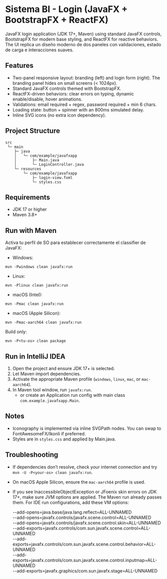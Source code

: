 # Sistema BI - Login (JavaFX + BootstrapFX + ReactFX)

JavaFX login application (JDK 17+, Maven) using standard JavaFX controls, BootstrapFX for modern base styling, and ReactFX for reactive behaviors. The UI replica un diseño moderno de dos paneles con validaciones, estado de carga e interacciones suaves.

## Features
- Two-panel responsive layout: branding (left) and login form (right). The branding panel hides on small screens (< 1024px).
- Standard JavaFX controls themed with BootstrapFX.
- ReactFX-driven behaviors: clear errors on typing, dynamic enable/disable, hover animations.
- Validations: email required + regex, password required + min 6 chars.
- Loading state: button + spinner with an 800ms simulated delay.
- Inline SVG icons (no extra icon dependency).

## Project Structure
```
src
 └─ main
    ├─ java
    │   └─ com/example/javafxapp
    │       ├─ Main.java
    │       └─ LoginController.java
    └─ resources
        └─ com/example/javafxapp
            ├─ login-view.fxml
            └─ styles.css
```

## Requirements
- JDK 17 or higher
- Maven 3.8+

## Run with Maven
Activa tu perfil de SO para establecer correctamente el classifier de JavaFX:

- Windows:
```
mvn -Pwindows clean javafx:run
```
- Linux:
```
mvn -Plinux clean javafx:run
```
- macOS (Intel):
```
mvn -Pmac clean javafx:run
```
- macOS (Apple Silicon):
```
mvn -Pmac-aarch64 clean javafx:run
```

Build only:
```
mvn -P<tu-os> clean package
```

## Run in IntelliJ IDEA
1. Open the project and ensure JDK 17+ is selected.
2. Let Maven import dependencies.
3. Activate the appropriate Maven profile (`windows`, `linux`, `mac`, or `mac-aarch64`).
4. In Maven tool window, run `javafx:run`.
   - or create an Application run config with main class `com.example.javafxapp.Main`.

## Notes
- Iconography is implemented via inline SVGPath nodes. You can swap to FontAwesomeFX/Ikonli if preferred.
- Styles are in `styles.css` and applied by Main.java.

## Troubleshooting
- If dependencies don’t resolve, check your internet connection and try `mvn -U -P<your-os> clean javafx:run`.
- On macOS Apple Silicon, ensure the `mac-aarch64` profile is used.
- If you see InaccessibleObjectException or JFoenix skin errors on JDK 17+, make sure JVM options are applied. The Maven run already passes them. For IDE run configurations, add these VM options:
  
  --add-opens=java.base/java.lang.reflect=ALL-UNNAMED \
  --add-opens=javafx.controls/javafx.scene.control=ALL-UNNAMED \
  --add-opens=javafx.controls/javafx.scene.control.skin=ALL-UNNAMED \
  --add-exports=javafx.controls/com.sun.javafx.scene.control=ALL-UNNAMED \
  --add-exports=javafx.controls/com.sun.javafx.scene.control.behavior=ALL-UNNAMED \
  --add-exports=javafx.controls/com.sun.javafx.scene.control.inputmap=ALL-UNNAMED \
  --add-exports=javafx.graphics/com.sun.javafx.stage=ALL-UNNAMED
